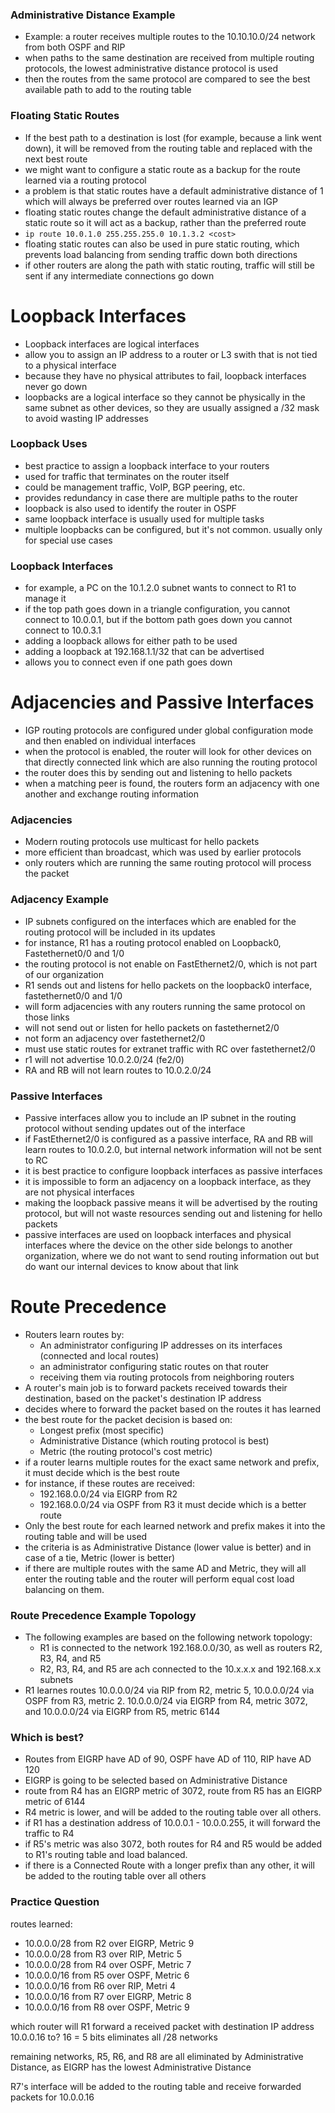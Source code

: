 ### Administrative Distance Example
* Example: a router receives multiple routes to the 10.10.10.0/24 network from both OSPF and RIP
* when paths to the same destination are received from multiple routing protocols, the lowest administrative distance protocol is used
* then the routes from the same protocol are compared to see the best available path to add to the routing table
### Floating Static Routes
* If the best path to a destination is lost (for example, because a link went down), it will be removed from the routing table and replaced with the next best route
* we might want to configure a static route as a backup for the route learned via a routing protocol
* a problem is that static routes have a default administrative distance of 1 which will always be preferred over routes learned via an IGP
* floating static routes change the default administrative distance of a static route so it will act as a backup, rather than the preferred route
* `ip route 10.0.1.0 255.255.255.0 10.1.3.2 <cost>`
* floating static routes can also be used in pure static routing, which prevents load balancing from sending traffic down both directions
* if other routers are along the path with static routing, traffic will still be sent if any intermediate connections go down
# Loopback Interfaces
* Loopback interfaces are logical interfaces
* allow you to assign an IP address to a router or L3 swith that is not tied to a physical interface
* because they have no physical attributes to fail, loopback interfaces never go down
* loopbacks are a logical interface so they cannot be physically in the same subnet as other devices, so they are usually assigned a /32 mask to avoid wasting IP addresses
### Loopback Uses
* best practice to assign a loopback interface to your routers
* used for traffic that terminates on the router itself
* could be management traffic, VoIP, BGP peering, etc.
* provides redundancy in case there are multiple paths to the router
* loopback is also used to identify the router in OSPF
* same loopback interface is usually used for multiple tasks
* multiple loopbacks can be configured, but it's not common. usually only for special use cases
### Loopback Interfaces
* for example, a PC on the 10.1.2.0 subnet wants to connect to R1 to manage it
* if the top path goes down in a triangle configuration, you cannot connect to 10.0.0.1, but if the bottom path goes down you cannot connect to 10.0.3.1
* adding a loopback allows for either path to be used
* adding a loopback at 192.168.1.1/32 that can be advertised
* allows you to connect even if one path goes down
# Adjacencies and Passive Interfaces
* IGP routing protocols are configured under global configuration mode and then enabled on individual interfaces
* when the protocol is enabled, the router will look for other devices on that directly connected link which are also running the routing protocol
* the router does this by sending out and listening to hello packets
* when a matching peer is found, the routers form an adjacency with one another and exchange routing information
### Adjacencies
* Modern routing protocols use multicast for hello packets
* more efficient than broadcast, which was used by earlier protocols
* only routers which are running the same routing protocol will process the packet
### Adjacency Example
* IP subnets configured on the interfaces which are enabled for the routing protocol will be included in its updates
* for instance, R1 has a routing protocol enabled on Loopback0, Fastethernet0/0 and 1/0
* the routing protocol is not enable on FastEthernet2/0, which is not part of our organization
* R1 sends out and listens for hello packets on the loopback0 interface, fastethernet0/0 and 1/0
* will form adjacencies with any routers running the same protocol on those links
* will not send out or listen for hello packets on fastethernet2/0
* not form an adjacency over fastethernet2/0
* must use static routes for extranet traffic with RC over fastethernet2/0
* r1 will not advertise 10.0.2.0/24 (fe2/0)
* RA and RB will not learn routes to 10.0.2.0/24
### Passive Interfaces
* Passive interfaces allow you to include an IP subnet in the routing protocol without sending updates out of the interface
* if FastEthernet2/0 is configured as a passive interface, RA and RB will learn routes to 10.0.2.0, but internal network information will not be sent to RC
* it is best practice to configure loopback interfaces as passive interfaces
* it is impossible to form an adjacency on a loopback interface, as they are not physical interfaces
* making the loopback passive means it will be advertised by the routing protocol, but will not waste resources sending out and listening for hello packets
* passive interfaces are used on loopback interfaces and physical interfaces where the device on the other side belongs to another organization, where we do not want to send routing information out but do want our internal devices to know about that link
# Route Precedence
* Routers learn routes by:
    * An administrator configuring IP addresses on its interfaces (connected and local routes)
    * an administrator configuring static routes on that router
    * receiving them via routing protocols from neighboring routers
* A router's main job is to forward packets received towards their destination, based on the packet's destination IP address
* decides where to forward the packet based on the routes it has learned
* the best route for the packet decision is based on:
    * Longest prefix (most specific)
    * Administrative Distance (which routing protocol is best)
    * Metric (the routing protocol's cost metric)
* if a router learns multiple routes for the exact same network and prefix, it must decide which is the best route
* for instance, if these routes are received:
    * 192.168.0.0/24 via EIGRP from R2
    * 192.168.0.0/24 via OSPF from R3
    it must decide which is a better route
* Only the best route for each learned network and prefix makes it into the routing table and will be used
* the criteria is as Administrative Distance (lower value is better) and in case of a tie, Metric (lower is better)
* if there are multiple routes with the same AD and Metric, they will all enter the routing table and the router will perform equal cost load balancing on them.
### Route Precedence Example Topology
* The following examples are based on the following network topology:
    * R1 is connected to the network 192.168.0.0/30, as well as routers R2, R3, R4, and R5
    * R2, R3, R4, and R5 are ach connected to the 10.x.x.x and 192.168.x.x subnets
* R1 learnes routes 10.0.0.0/24 via RIP from R2, metric 5, 10.0.0.0/24 via OSPF from R3, metric 2. 10.0.0.0/24 via EIGRP from R4, metric 3072, and 10.0.0.0/24 via EIGRP from R5, metric 6144
### Which is best?
* Routes from EIGRP have AD of 90, OSPF have AD of 110, RIP have AD 120
* EIGRP is going to be selected based on Administrative Distance
* route from R4 has an EIGRP metric of 3072, route from R5 has an EIGRP metric of 6144
* R4 metric is lower, and will be added to the routing table over all others.
* if R1 has a destination address of 10.0.0.1 - 10.0.0.255, it will forward the traffic to R4
* if R5's metric was also 3072, both routes for R4 and R5 would be added to R1's routing table and load balanced.
* if there is a Connected Route with a longer prefix than any other, it will be added to the routing table over all others

### Practice Question
routes learned:
* 10.0.0.0/28 from R2 over EIGRP, Metric 9
* 10.0.0.0/28 from R3 over RIP, Metric 5
* 10.0.0.0/28 from R4 over OSPF, Metric 7
* 10.0.0.0/16 from R5 over OSPF, Metric 6
* 10.0.0.0/16 from R6 over RIP, Metri 4
* 10.0.0.0/16 from R7 over EIGRP, Metric 8
* 10.0.0.0/16 from R8 over OSPF, Metric 9

which router will R1 forward a received packet with destination IP address 10.0.0.16 to?
16 = 5 bits
eliminates all /28 networks

remaining networks, R5, R6, and R8 are all eliminated by Administrative Distance, as EIGRP has the lowest Administrative Distance

R7's interface will be added to the routing table and receive forwarded packets for 10.0.0.16
